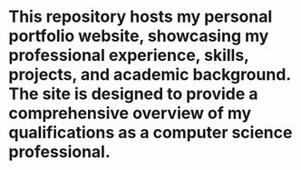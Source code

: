 # This repository hosts my personal portfolio website, showcasing my professional experience, skills, projects, and academic background. The site is designed to provide a comprehensive overview of my qualifications as a computer science professional.
